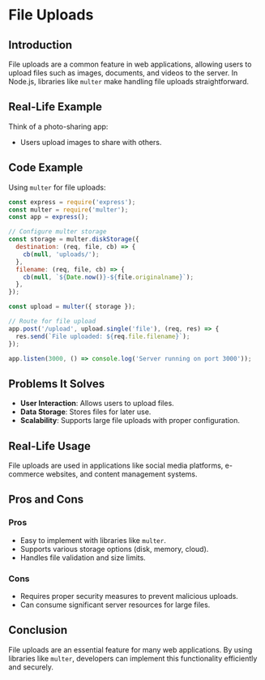 # File Uploads

## Introduction
File uploads are a common feature in web applications, allowing users to upload files such as images, documents, and videos to the server. In Node.js, libraries like `multer` make handling file uploads straightforward.

## Real-Life Example
Think of a photo-sharing app:
- Users upload images to share with others.

## Code Example
Using `multer` for file uploads:
```javascript
const express = require('express');
const multer = require('multer');
const app = express();

// Configure multer storage
const storage = multer.diskStorage({
  destination: (req, file, cb) => {
    cb(null, 'uploads/');
  },
  filename: (req, file, cb) => {
    cb(null, `${Date.now()}-${file.originalname}`);
  },
});

const upload = multer({ storage });

// Route for file upload
app.post('/upload', upload.single('file'), (req, res) => {
  res.send(`File uploaded: ${req.file.filename}`);
});

app.listen(3000, () => console.log('Server running on port 3000'));
```

## Problems It Solves
- **User Interaction**: Allows users to upload files.
- **Data Storage**: Stores files for later use.
- **Scalability**: Supports large file uploads with proper configuration.

## Real-Life Usage
File uploads are used in applications like social media platforms, e-commerce websites, and content management systems.

## Pros and Cons
### Pros
- Easy to implement with libraries like `multer`.
- Supports various storage options (disk, memory, cloud).
- Handles file validation and size limits.

### Cons
- Requires proper security measures to prevent malicious uploads.
- Can consume significant server resources for large files.

## Conclusion
File uploads are an essential feature for many web applications. By using libraries like `multer`, developers can implement this functionality efficiently and securely.
